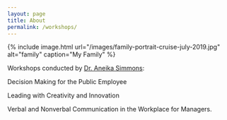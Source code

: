 ```yaml
---
layout: page
title: About
permalink: /workshops/
---
```


{% include image.html url="/images/family-portrait-cruise-july-2019.jpg" alt="family" caption="My Family" %}

Workshops conducted by [Dr. Aneika Simmons](https://aneikasimmons.com/):

Decision Making for the Public Employee

Leading with Creativity and Innovation

Verbal and Nonverbal Communication in the Workplace for Managers.

